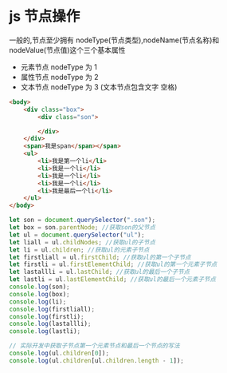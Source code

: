 # js 节点操作

一般的,节点至少拥有 nodeType(节点类型),nodeName(节点名称)和 nodeValue(节点值)这个三个基本属性

- 元素节点 nodeType 为 1
- 属性节点 nodeType 为 2
- 文本节点 nodeType 为 3 (文本节点包含文字 空格)

```html
<body>
    <div class="box">
        <div class="son">

        </div>
    </div>
    <span>我是span</span></span>
    <ul>
        <li>我是第一个li</li>
        <li>我是一个li</li>
        <li>我是一个li</li>
        <li>我是一个li</li>
        <li>我是最后一个li</li>
    </ul>
</body>
```

```js
let son = document.querySelector(".son");
let box = son.parentNode; //获取son的父节点
let ul = document.querySelector("ul");
let liall = ul.childNodes; //获取ul的子节点
let li = ul.children; //获取ul的元素子节点
let firstliall = ul.firstChild; //获取ul的第一个子节点
let firstli = ul.firstElementChild; //获取ul的第一个元素子节点
let lastallli = ul.lastChild; //获取ul的最后一个子节点
let lastli = ul.lastElementChild; //获取ul的最后一个元素子节点
console.log(son);
console.log(box);
console.log(li);
console.log(firstliall);
console.log(firstli);
console.log(lastallli);
console.log(lastli);

// 实际开发中获取子节点第一个元素节点和最后一个节点的写法
console.log(ul.children[0]);
console.log(ul.children[ul.children.length - 1]);
```
